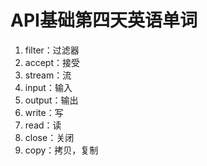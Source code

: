 # API基础第四天英语单词

1. filter：过滤器
2. accept：接受
3. stream：流
4. input：输入
5. output：输出
6. write：写
7. read：读
8. close：关闭
9. copy：拷贝，复制

